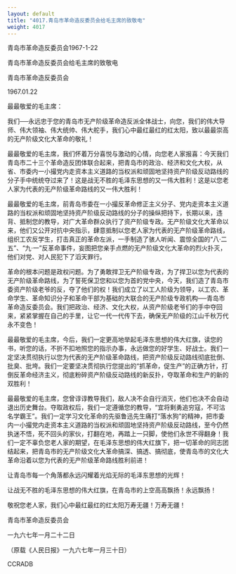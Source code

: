 ```yaml
---
layout: default
title: "4017.青岛市革命造反委员会给毛主席的致敬电"
weight: 4017
---
```


青岛市革命造反委员会1967-1-22

青岛市革命造反委员会给毛主席的致敬电

青岛市革命造反委员会

1967.01.22

最最敬爱的毛主席：

我们──永远忠于您的青岛市无产阶级革命造反派全体战士，向您，我们的伟大导师、伟大领袖、伟大统帅、伟大舵手，我们心中最红最红的红太阳，致以最最崇高的无产阶级文化大革命的敬礼！

最最敬爱的毛主席，我们怀着万分喜悦与激动的心情，向您老人家报喜：今天我们青岛市二十三个革命造反团体联合起来，把青岛市的政治、经济和文化大权，从省、市委内一小撮党内走资本主义道路的当权派和顽固地坚持资产阶级反动路线的分子手中统统夺过来了！这是战无不胜的毛泽东思想的又一伟大胜利！这是以您老人家为代表的无产阶级革命路线的又一伟大胜利！

最最敬爱的毛主席，前青岛市委在一小撮反革命修正主义分子、党内走资本主义道路的当权派和顽固地坚持资产阶级反动路线的分子的操纵把持下，长期以来，违背、抵制您的教导，对广大革命群众执行了资产阶级专政。无产阶级文化大革命以来，他们又公开对抗中央指示，肆意抵制以您老人家为代表的无产阶级革命路线，组织工农反学生，打击真正的革命左派，一手制造了骇人听闻、震惊全国的“八·二五”、“九·一”反革命事件，妄图把您亲手点燃的无产阶级文化大革命的烈火扑灭，他们对党、对人民犯下了滔天罪行。

革命的根本问题是政权问题。为了勇敢捍卫无产阶级专政，为了捍卫以您为代表的无产阶级革命路线，为了誓死保卫您和以您为首的党中央，今天，我们造了青岛市委资产阶级老爷的反，夺了他们的权！我们成立了以工人阶级为领导，以工农、革命学生、革命知识分子和革命干部为基础的大联合的无产阶级专政机构──青岛市革命造反委员会。我们把政治、经济、文化大权，从资产阶级老爷们的手中夺回来，紧紧掌握在自己的手里，让它一代一代传下去，确保无产阶级的江山千秋万代永不变色！

最最敬爱的毛主席，今后，我们一定更高地举起毛泽东思想的伟大红旗，读您的书，听您的话，不折不扣地照您的指示办事，永远做您的好学生、好战士。我们一定坚决贯彻执行以您为代表的无产阶级革命路线，把资产阶级反动路线彻底批倒、批臭、批垮。我们一定要坚决贯彻执行您提出的“抓革命，促生产”的正确方针，打倒反革命经济主义，彻底粉碎资产阶级反动路线的新反扑，夺取革命和生产的新的双胜利！

最最敬爱的毛主席，您曾谆谆教导我们，敌人决不会自行消灭，他们也决不会自动退出历史舞台。夺取政权后，我们一定遵循您的教导，“宜将剩勇追穷寇，不可沽名学霸王”。我们一定学习文化革命的先驱鲁迅先生痛打“落水狗”的精神，把市委内一小撮党内走资本主义道路的当权派和顽固地坚持资产阶级反动路线，至今仍然执迷不悟，死不回头的家伙，打翻在地，再踏上一只脚，使他们永世不得翻身！我们一定不辜负您老人家的期望，在毛泽东思想的伟大红旗下，把一切革命的同志团结起来，把青岛市的无产阶级文化大革命搞深、搞透、搞彻底，使青岛市的文化大革命沿着以您为代表的无产阶级革命路线胜利前进！

让青岛市每一个角落都永远闪耀着光焰无际的毛泽东思想的光辉！

让战无不胜的毛泽东思想的伟大红旗，在青岛市的上空高高飘扬！永远飘扬！

敬祝您老人家，我们心中最红最红的红太阳万寿无疆！万寿无疆！

青岛市革命造反委员会

一九六七年一月二十二日

（原载《人民日报》一九六七年一月三十日）

CCRADB

